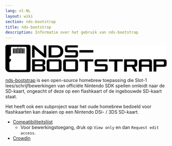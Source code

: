```yaml
---
lang: nl-NL
layout: wiki
section: nds-bootstrap
title: nds-bootstrap
description: Informatie over het gebruik van nds-bootstrap
---
```


![nds-bootstrap logo](https://github.com/DS-Homebrew/nds-bootstrap/raw/master/logo.png)

[nds-bootstrap](https://github.com/DS-Homebrew/nds-bootstrap) is een open-source homebrew toepassing die Slot-1 lees/schrijfbewerkingen van officiële Nintendo SDK spellen omleidt naar de SD-kaart, ongeacht of deze op een flashkaart of de ingebouwde SD-kaart staat.

Het heeft ook een subproject waar het oude homebrew bedoeld voor flashkaarten kan draaien op een Nintendo DSi- / 3DS SD-kaart.

- [Compatibiliteitslijst](https://docs.google.com/spreadsheets/d/1LRTkXOUXraTMjg1eedz_f7b5jiuyMv2x6e_jY_nyHSc/edit?usp=sharing)
    - Voor bewerkingstoegang, druk op `View only` en dan `Request edit access`.
- [Crowdin](https://crowdin.com/project/nds-bootstrap)
